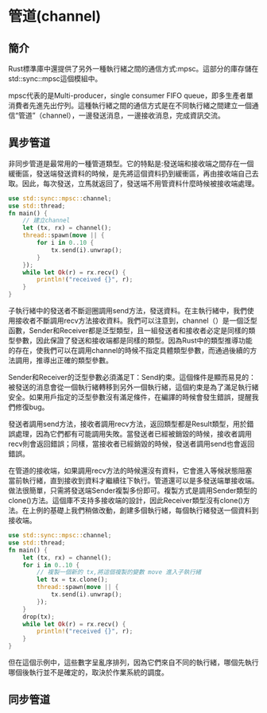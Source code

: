# 管道\(channel\)

## 簡介

Rust標準庫中還提供了另外一種執行緒之間的通信方式:mpsc。這部分的庫存儲在std::sync::mpsc這個模組中。

mpsc代表的是Multi-producer，single consumer FIFO queue，即多生產者單消費者先進先出佇列。這種執行緒之間的通信方式是在不同執行緒之間建立一個通信“管道”（channel），一邊發送消息，一邊接收消息，完成資訊交流。

## 異步管道

非同步管道是最常用的一種管道類型。它的特點是:發送端和接收端之間存在一個緩衝區，發送端發送資料的時候，是先將這個資料扔到緩衝區，再由接收端自己去取。因此，每次發送，立馬就返回了，發送端不用管資料什麼時候被接收端處理。

```rust
use std::sync::mpsc::channel;
use std::thread;
fn main() {
    // 建立channel
    let (tx, rx) = channel();
    thread::spawn(move || {
        for i in 0..10 {
            tx.send(i).unwrap();
        }
    });
    while let Ok(r) = rx.recv() {
        println!("received {}", r);
    }
}
```

子執行緒中的發送者不斷迴圈調用send方法，發送資料。在主執行緒中，我們使用接收者不斷調用recv方法接收資料。我們可以注意到，channel（）是一個泛型函數，Sender和Receiver都是泛型類型，且一組發送者和接收者必定是同樣的類型參數，因此保證了發送和接收端都是同樣的類型。因為Rust中的類型推導功能的存在，使我們可以在調用channel的時候不指定具體類型參數，而通過後續的方法調用，推導出正確的類型參數。

Sender和Receiver的泛型參數必須滿足T：Send約束。這個條件是顯而易見的：被發送的消息會從一個執行緒轉移到另外一個執行緒，這個約束是為了滿足執行緒安全。如果用戶指定的泛型參數沒有滿足條件，在編譯的時候會發生錯誤，提醒我們修復bug。

發送者調用send方法，接收者調用recv方法，返回類型都是Result類型，用於錯誤處理，因為它們都有可能調用失敗。當發送者已經被銷毀的時候，接收者調用recv則會返回錯誤；同樣，當接收者已經銷毀的時候，發送者調用send也會返回錯誤。

在管道的接收端，如果調用recv方法的時候還沒有資料，它會進入等候狀態阻塞當前執行緒，直到接收到資料才繼續往下執行。管道還可以是多發送端單接收端。做法很簡單，只需將發送端Sender複製多份即可。複製方式是調用Sender類型的clone\(\)方法。這個庫不支持多接收端的設計，因此Receiver類型沒有clone\(\)方法。在上例的基礎上我們稍做改動，創建多個執行緒，每個執行緒發送一個資料到接收端。

```rust
use std::sync::mpsc::channel;
use std::thread;
fn main() {
    let (tx, rx) = channel();
    for i in 0..10 {
        // 複製一個新的 tx,將這個複製的變數 move 進入子執行緒
        let tx = tx.clone();
        thread::spawn(move || {
            tx.send(i).unwrap();
        });
    }
    drop(tx);
    while let Ok(r) = rx.recv() {
        println!("received {}", r);
    }
}
```

但在這個示例中，這些數字呈亂序排列，因為它們來自不同的執行緒，哪個先執行哪個後執行並不是確定的，取決於作業系統的調度。

## 同步管道



